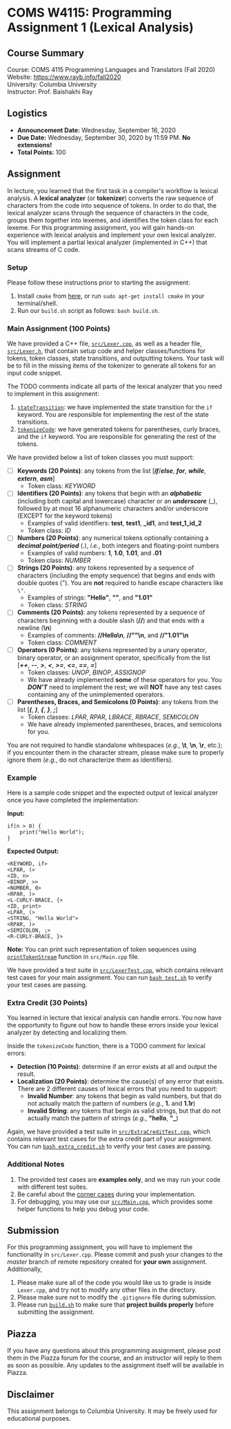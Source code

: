 # COMS W4115: Programming Assignment 1 (Lexical Analysis)

## Course Summary

Course: COMS 4115 Programming Languages and Translators (Fall 2020)  
Website: https://www.rayb.info/fall2020  
University: Columbia University  
Instructor: Prof. Baishakhi Ray


## Logistics
* **Announcement Date:** Wednesday, September 16, 2020
* **Due Date:** Wednesday, September 30, 2020 by 11:59 PM. **No extensions!**
* **Total Points:** 100


## Assignment

In lecture, you learned that the first task in a compiler's workflow is lexical analysis. A **lexical analyzer** (or **tokenizer**) converts the raw sequence of characters from the code into sequence of tokens. In order to do that, the lexical analyzer scans through the sequence of characters in the code, groups them together into lexemes, and identifies the token class for each lexeme. For this programming assignment, you will gain hands-on experience with lexical analysis and implement your own lexical analyzer. You will implement a partial lexical analyzer (implemented in C++) that scans streams of C code.

### Setup

Please follow these instructions prior to starting the assignment:

1. Install `cmake` from [here](https://cmake.org/download/), or run `sudo apt-get install cmake` in your terminal/shell.
2. Run our `build.sh` script as follows: `bash build.sh`.

### Main Assignment (100 Points)

We have provided a C++ file, [`src/Lexer.cpp`](src/Lexer.cpp), as well as a header file, [`src/Lexer.h`](src/Lexer.h), that contain setup code and helper classes/functions for tokens, token classes, state transitions, and outputting tokens. Your task will be to fill in the missing items of the tokenizer to generate all tokens for an input code snippet.

The TODO comments indicate all parts of the lexical analyzer that you need to implement in this assignment:
1. [`stateTransition`](src/Lexer.cpp#L36): we have implemented the state transition for the `if` keyword. You are responsible for implementing the rest of the state transitions.
2. [`tokenizeCode`](src/Lexer.cpp#L59): we have generated tokens for parentheses, curly braces, and the `if` keyword. You are responsible for generating the rest of the tokens.

We have provided below a list of token classes you must support:

* [ ] **Keywords (20 Points)**: any tokens from the list [_**if**_/_**else**_, _**for**_, _**while**_, _**extern**_, _**asm**_]
	* Token class: _KEYWORD_
* [ ] **Identifiers (20 Points)**: any tokens that begin with an **_alphabetic_** (including both capital and lowercase) character or an **_underscore_** (_), followed by at most 16 alphanumeric characters and/or underscore (EXCEPT for the keyword tokens)
	* Examples of valid identifiers: **test**, **test1**, **_id1**, and **test_1_id_2**
	* Token class: _ID_
* [ ] **Numbers (20 Points)**: any numerical tokens optionally containing a **_decimal point/period_** (.), _i.e._, both integers and floating-point numbers
    * Examples of valid numbers: **1**, **1.0**, **1.01**, and **.01**
    * Token class: _NUMBER_
* [ ] **Strings (20 Points)**: any tokens represented by a sequence of characters (including the empty sequence) that begins and ends with double quotes ("). You are **not** required to handle escape characters like `\"`.
	* Examples of strings: **"Hello"**, **""**, and **"1.01"**
	* Token class: _STRING_
* [ ] **Comments (20 Points)**: any tokens represented by a sequence of characters beginning with a double slash (**//**) and that ends with a newline (**\n**)
	* Examples of comments: **//Hello\n**, **//""\n**, and **//"1.01"\n**
	* Token class: _COMMENT_
* [ ] **Operators (0 Points)**: any tokens represented by a unary operator, binary operator, or an assignment operator, specifically from the list [_**++**_,&nbsp;_**--**_,&nbsp;_**>**_,&nbsp;_**<**_,&nbsp;_**>=**_,&nbsp;_**<=**_,&nbsp;_**==**_,&nbsp;_**=**_]
	* Token classes: _UNOP_, _BINOP_, _ASSIGNOP_
	* We have already implemented **some** of these operators for you. You _**DON'T**_ need to implement the rest; we will **NOT** have any test cases containing any of the unimplemented operators.
* [ ] **Parentheses, Braces, and Semicolons (0 Points)**: any tokens from the list [_**(**_,&nbsp;_**)**_,&nbsp;_**{**_,&nbsp;_**}**_,&nbsp;_**;**_]
	* Token classes: _LPAR_, _RPAR_, _LBRACE_, _RBRACE_, _SEMICOLON_
	* We have already implemented parentheses, braces, and semicolons for you.

You are not required to handle standalone whitespaces (_e.g._, **\t**, **\n**, **\r**, etc.); if you encounter them in the character stream, please make sure to properly ignore them (*e.g.*, do not characterize them as identifiers).

### Example

Here is a sample code snippet and the expected output of lexical analyzer once you have completed the implementation:

**Input:** 
```
if(n > 0) {
    print("Hello World");
}
```
**Expected Output:**
```        
<KEYWORD, if>           
<LPAR, (>
<ID, n>
<BINOP, >>
<NUMBER, 0> 
<RPAR, )>    
<L-CURLY-BRACE, {>
<ID, print>
<LPAR, (>
<STRING, "Hello World">
<RPAR, )>
<SEMICOLON, ;> 
<R-CURLY-BRACE, }>
```
**Note:** You can print such representation of token sequences using [`printTokenStream`](src/Main.cpp#8) function in `src/Main.cpp` file. 

We have provided a test suite in [`src/LexerTest.cpp`](src/LexerTest.cpp), which contains relevant test cases for your main assignment. You can run [`bash test.sh`](test.sh) to verify your test cases are passing.


### Extra Credit (30 Points)

You learned in lecture that lexical analysis can handle errors. You now have the opportunity to figure out how to handle these errors inside your lexical analyzer by detecting and localizing them.

Inside the `tokenizeCode` function, there is a TODO comment for lexical errors:
* **Detection (10 Points)**: determine if an error exists at all and output the result.
* **Localization (20 Points)**: determine the cause(s) of any error that exists. There are 2 different causes of lexical errors that you need to support:
	* **Invalid Number**: any tokens that begin as valid numbers, but that do not actually match the pattern of numbers (_e.g._, **1.** and **1.1r**)
	* **Invalid String**: any tokens that begin as valid strings, but that do not actually match the pattern of strings (_e.g._, **"hello**, **"_**)

Again, we have provided a test suite in [`src/ExtraCreditTest.cpp`](src/ExtraCreditTest.cpp), which contains relevant test cases for the extra credit part of your assignment. You can run [`bash extra_credit.sh`](extra_credit.sh) to verify your test cases are passing.


### Additional Notes
1. The provided test cases are **examples only**, and we may run your code with different test suites.
2. Be careful about the [corner cases](src/Lexer.cpp#L13) during your implementation.
3. For debugging, you may use our [`src/Main.cpp`](src/Main.cpp), which provides some helper functions to help you debug your code.


## Submission
For this programming assignment, you will have to implement the functionality in `src/Lexer.cpp`. Please commit and push your changes to the *master* branch of remote repository created for **your own** assignment. Additionally,

1. Please make sure all of the code you would like us to grade is inside `Lexer.cpp`, and try not to modify any other files in the directory.
2. Please make sure not to modify the `.gitignore` file during submission.
3. Please run [`build.sh`](build.sh) to make sure that **project builds properly** before submitting the assignment. 


## Piazza

If you have any questions about this programming assignment, please post them in the Piazza forum for the course, and an instructor will reply to them as soon as possible. Any updates to the assignment itself will be available in Piazza.


## Disclaimer

This assignment belongs to Columbia University. It may be freely used for educational purposes.
